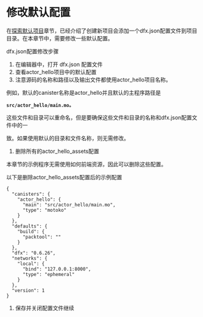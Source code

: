 # 修改默认配置

在[探索默认项目](https://github.com/chengshuzhi/DfinityTutorials/tree/67efaf95e3f292cfe2fc958ffec63d10ccf7a6f9/si-.-jiao-cheng/1.-tan-suo-mo-ren-xiang-mu)章节，已经介绍了创建新项目会添加一个dfx.json配置文件到项目目录。在本章节中，需要修改一些默认配置。

dfx.json配置修改步骤

1. 在编辑器中，打开 dfx.json 配置文件
2. 查看actor\_hello项目中的默认配置
3. 注意源码的名称和路径以及输出文件都使用actor\_hello项目名称。

例如，默认的canister名称是actor\_hello并且默认的主程序路径是

**`src/actor_hello/main.mo。`**

这些文件和目录可以重命名，但是要确保这些文件和目录的名称和dfx.json配置文件中的一

致。如果使用默认的目录和文件名称，则无需修改。

1. 删除所有的actor\_hello\_assets配置

本章节的示例程序无需使用如何前端资源，因此可以删除这些配置。

以下是删除actor\_hello\_assets配置后的示例配置

```text
{
  "canisters": {
    "actor_hello": {
      "main": "src/actor_hello/main.mo",
      "type": "motoko"
    }
  },
  "defaults": {
    "build": {
      "packtool": ""
    }
  },
  "dfx": "0.6.26",
  "networks": {
    "local": {
      "bind": "127.0.0.1:8000",
      "type": "ephemeral"
    }
  },
  "version": 1
}
```

1. 保存并关闭配置文件继续

